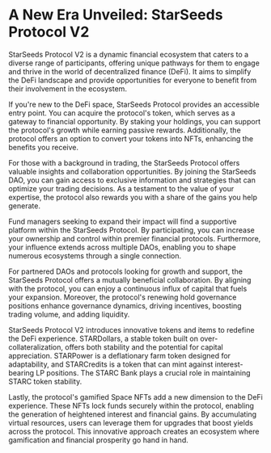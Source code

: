 # A New Era Unveiled: StarSeeds Protocol V2

StarSeeds Protocol V2 is a dynamic financial ecosystem that caters to a diverse range of participants, offering unique pathways for them to engage and thrive in the world of decentralized finance (DeFi). It aims to simplify the DeFi landscape and provide opportunities for everyone to benefit from their involvement in the ecosystem.

If you're new to the DeFi space, StarSeeds Protocol provides an accessible entry point. You can acquire the protocol's token, which serves as a gateway to financial opportunity. By staking your holdings, you can support the protocol's growth while earning passive rewards. Additionally, the protocol offers an option to convert your tokens into NFTs, enhancing the benefits you receive.

For those with a background in trading, the StarSeeds Protocol offers valuable insights and collaboration opportunities. By joining the StarSeeds DAO, you can gain access to exclusive information and strategies that can optimize your trading decisions. As a testament to the value of your expertise, the protocol also rewards you with a share of the gains you help generate.

Fund managers seeking to expand their impact will find a supportive platform within the StarSeeds Protocol. By participating, you can increase your ownership and control within premier financial protocols. Furthermore, your influence extends across multiple DAOs, enabling you to shape numerous ecosystems through a single connection.

For partnered DAOs and protocols looking for growth and support, the StarSeeds Protocol offers a mutually beneficial collaboration. By aligning with the protocol, you can enjoy a continuous influx of capital that fuels your expansion. Moreover, the protocol's renewing hold governance positions enhance governance dynamics, driving incentives, boosting trading volume, and adding liquidity.

StarSeeds Protocol V2 introduces innovative tokens and items to redefine the DeFi experience. STARDollars, a stable token built on over-collateralization, offers both stability and the potential for capital appreciation. STARPower is a deflationary farm token designed for adaptability, and STARCredits is a token that can mint against interest-bearing LP positions. The STARC Bank plays a crucial role in maintaining STARC token stability.

Lastly, the protocol's gamified Space NFTs add a new dimension to the DeFi experience. These NFTs lock funds securely within the protocol, enabling the generation of heightened interest and financial gains. By accumulating virtual resources, users can leverage them for upgrades that boost yields across the protocol. This innovative approach creates an ecosystem where gamification and financial prosperity go hand in hand.
